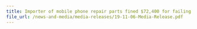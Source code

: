 ```yaml
---
title: Importer of mobile phone repair parts fined $72,400 for failing to declare actual values of imported mobile phone spare parts 
file_url: /news-and-media/media-releases/19-11-06-Media-Release.pdf
---
```

